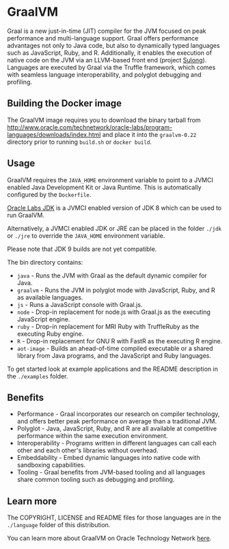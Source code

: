 # GraalVM

Graal is a new just-in-time (JIT) compiler for the JVM focused on peak performance and multi-language support.
Graal offers performance advantages not only to Java code, but also to dynamically typed languages such as JavaScript, Ruby, and R.
Additionally, it enables the execution of native code on the JVM via an LLVM-based front end (project [Sulong](https://github.com/graalvm/sulong)).
Languages are executed by Graal via the Truffle framework, which comes with seamless language interoperability, and polyglot debugging and profiling.

## Building the Docker image

The GraalVM image requires you to download the binary tarball from http://www.oracle.com/technetwork/oracle-labs/program-languages/downloads/index.html and place it into the `graalvm-0.22` directory prior to running `build.sh` or `docker build`.

## Usage

GraalVM requires the `JAVA_HOME` environment variable to point to a JVMCI enabled Java Development Kit or Java Runtime. This is automatically configured by the `Dockerfile`.

[Oracle Labs JDK](http://www.oracle.com/technetwork/oracle-labs/program-languages/downloads/index.html) is a JVMCI enabled version of JDK 8 which can be used to run GraalVM.

Alternatively, a JVMCI enabled JDK or JRE can be placed in the folder `./jdk` or `./jre` to override the `JAVA_HOME` environment variable.

Please note that JDK 9 builds are not yet compatible. 

The bin directory contains:
* `java` - Runs the JVM with Graal as the default dynamic compiler for Java.
* `graalvm` - Runs the JVM in polyglot mode with JavaScript, Ruby, and R as available languages.
* `js` - Runs a JavaScript console with Graal.js.
* `node` - Drop-in replacement for node.js with Graal.js as the executing JavaScript engine.
* `ruby` - Drop-in replacement for MRI Ruby with TruffleRuby as the executing Ruby engine.
* `R` - Drop-in replacement for GNU R with FastR as the executing R engine.
* `aot-image` - Builds an ahead-of-time compiled executable or a shared library from Java programs, and the JavaScript and Ruby languages.

To get started look at example applications and the README description in the `./examples` folder.

## Benefits

* Performance - Graal incorporates our research on compiler technology, and offers better peak performance on average than a traditional JVM.
* Polyglot - Java, JavaScript, Ruby, and R are all available at competitive performance within the same execution environment.
* Interoperability - Programs written in different languages can call each other and each other's libraries without overhead.
* Embeddability - Embed dynamic languages into native code with sandboxing capabilities.
* Tooling - Graal benefits from JVM-based tooling and all languages share common tooling such as debugging and profiling.

## Learn more

The COPYRIGHT, LICENSE and README files for those languages are in the `./language` folder of this distribution.

You can learn more about GraalVM on Oracle Technology Network [here](http://www.oracle.com/technetwork/oracle-labs/program-languages/overview/index.html).

